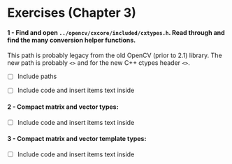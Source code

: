 Exercises (Chapter 3)
===

#### 1 - Find and open `../opencv/cxcore/included/cxtypes.h`. Read through and find the many conversion helper functions.
This path is probably legacy from the old OpenCV (prior to 2.1) library. The new path is probably `<>` and for the new C++ ctypes header `<>`.

- [ ] Include paths

- [ ] Include code and insert items text inside

#### 2 - Compact matrix and vector types:

- [ ] Include code and insert items text inside

#### 3 - Compact matrix and vector template types:
- [ ] Include code and insert items text inside
